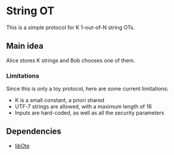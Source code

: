 # String OT

This is a simple protocol for K 1-out-of-N string OTs.

## Main idea

Alice stores K strings and Bob chooses one of them.

### Limitations

Since this is only a toy protocol, here are some current limitations:

* K is a small constant, a priori shared
* UTF-7 strings are allowed, with a maximum length of 16
* Inputs are hard-coded, as well as all the security parameters

## Dependencies

* [libOte](https://github.com/osu-crypto/libOTe)
